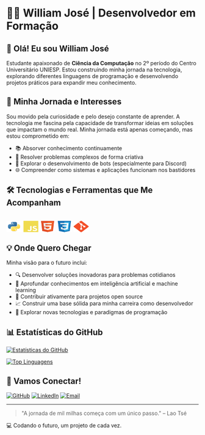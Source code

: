 # 👨‍💻 William José | Desenvolvedor em Formação

## 👋 Olá! Eu sou William José

Estudante apaixonado de **Ciência da Computação** no 2º período do Centro Universitário UNIESP. Estou construindo minha jornada na tecnologia, explorando diferentes linguagens de programação e desenvolvendo projetos práticos para expandir meu conhecimento.

## 🚀 Minha Jornada e Interesses

Sou movido pela curiosidade e pelo desejo constante de aprender. A tecnologia me fascina pela capacidade de transformar ideias em soluções que impactam o mundo real. Minha jornada está apenas começando, mas estou comprometido em:

- 📚 Absorver conhecimento continuamente
- 🧩 Resolver problemas complexos de forma criativa
- 🤖 Explorar o desenvolvimento de bots (especialmente para Discord)
- 🌐 Compreender como sistemas e aplicações funcionam nos bastidores

## 🛠️ Tecnologias e Ferramentas que Me Acompanham

<div style="display: inline_block"><br>
  <img align="center" alt="Python" height="30" width="40" src="https://raw.githubusercontent.com/devicons/devicon/master/icons/python/python-original.svg">
  <img align="center" alt="JavaScript" height="30" width="40" src="https://raw.githubusercontent.com/devicons/devicon/master/icons/javascript/javascript-plain.svg">
  <img align="center" alt="HTML" height="30" width="40" src="https://raw.githubusercontent.com/devicons/devicon/master/icons/html5/html5-original.svg">
  <img align="center" alt="CSS" height="30" width="40" src="https://raw.githubusercontent.com/devicons/devicon/master/icons/css3/css3-original.svg">
  <img align="center" alt="Git" height="30" width="40" src="https://raw.githubusercontent.com/devicons/devicon/master/icons/git/git-original.svg">
</div>

## 💡 Onde Quero Chegar

Minha visão para o futuro inclui:

- 🔍 Desenvolver soluções inovadoras para problemas cotidianos
- 🧠 Aprofundar conhecimentos em inteligência artificial e machine learning
- 🌟 Contribuir ativamente para projetos open source
- 📈 Construir uma base sólida para minha carreira como desenvolvedor
- 🚀 Explorar novas tecnologias e paradigmas de programação

## 📊 Estatísticas do GitHub

[![Estatísticas do GitHub](https://github-readme-stats.vercel.app/api?username=devmouraa&show_icons=true&theme=radical)](https://github.com/anuraghazra/github-readme-stats)

[![Top Linguagens](https://github-readme-stats.vercel.app/api/top-langs/?username=devmouraa&layout=compact&theme=radical)](https://github.com/anuraghazra/github-readme-stats)

## 🤝 Vamos Conectar!

[![GitHub](https://img.shields.io/badge/-GitHub-000?style=flat-square&logo=Github&logoColor=white)](https://github.com/devmouraa)
[![LinkedIn](https://img.shields.io/badge/-LinkedIn-blue?style=flat-square&logo=Linkedin&logoColor=white)](https://www.linkedin.com/in/williamjmouraa/)
[![Email](https://img.shields.io/badge/-Email-c14438?style=flat-square&logo=Gmail&logoColor=white)](mailto:williamjose18n@gmail.com)

---

> "A jornada de mil milhas começa com um único passo." – Lao Tsé

💻 Codando o futuro, um projeto de cada vez.

